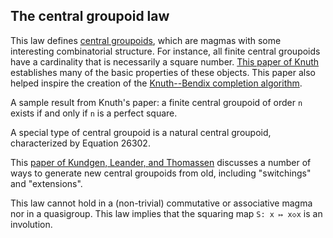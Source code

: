 ## The central groupoid law

This law defines [central groupoids](https://en.wikipedia.org/wiki/Central_groupoid), which are magmas with some interesting combinatorial structure. For instance, all finite central groupoids have a cardinality that is necessarily a square number. [This paper of Knuth](https://teorth.github.io/equational_theories/blueprint/sect0001.html#knuth) establishes many of the basic properties of these objects.  This paper also helped inspire the creation of the [Knuth--Bendix completion algorithm](https://en.wikipedia.org/wiki/Knuth%E2%80%93Bendix_completion_algorithm).

A sample result from Knuth's paper: a finite central groupoid of order `n` exists if and only if `n` is a perfect square.

A special type of central groupoid is a natural central groupoid, characterized by Equation 26302.

This [paper of Kundgen, Leander, and Thomassen](https://www.sciencedirect.com/science/article/pii/S0097316511000616) discusses a number of ways to generate new central groupoids from old, including "switchings" and "extensions".

This law cannot hold in a (non-trivial) commutative or associative magma nor in a quasigroup.  This law implies that the squaring map `S: x ↦ x◇x` is an involution.
